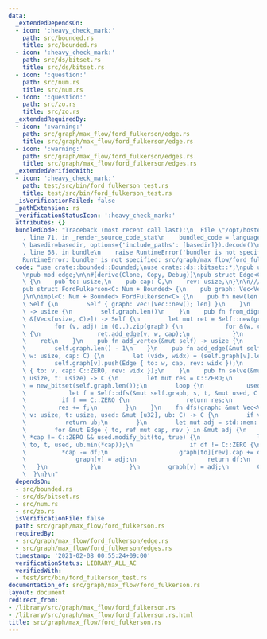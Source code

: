 ```yaml
---
data:
  _extendedDependsOn:
  - icon: ':heavy_check_mark:'
    path: src/bounded.rs
    title: src/bounded.rs
  - icon: ':heavy_check_mark:'
    path: src/ds/bitset.rs
    title: src/ds/bitset.rs
  - icon: ':question:'
    path: src/num.rs
    title: src/num.rs
  - icon: ':question:'
    path: src/zo.rs
    title: src/zo.rs
  _extendedRequiredBy:
  - icon: ':warning:'
    path: src/graph/max_flow/ford_fulkerson/edge.rs
    title: src/graph/max_flow/ford_fulkerson/edge.rs
  - icon: ':warning:'
    path: src/graph/max_flow/ford_fulkerson/edges.rs
    title: src/graph/max_flow/ford_fulkerson/edges.rs
  _extendedVerifiedWith:
  - icon: ':heavy_check_mark:'
    path: test/src/bin/ford_fulkerson_test.rs
    title: test/src/bin/ford_fulkerson_test.rs
  _isVerificationFailed: false
  _pathExtension: rs
  _verificationStatusIcon: ':heavy_check_mark:'
  attributes: {}
  bundledCode: "Traceback (most recent call last):\n  File \"/opt/hostedtoolcache/Python/3.9.1/x64/lib/python3.9/site-packages/onlinejudge_verify/documentation/build.py\"\
    , line 71, in _render_source_code_stat\n    bundled_code = language.bundle(stat.path,\
    \ basedir=basedir, options={'include_paths': [basedir]}).decode()\n  File \"/opt/hostedtoolcache/Python/3.9.1/x64/lib/python3.9/site-packages/onlinejudge_verify/languages/user_defined.py\"\
    , line 68, in bundle\n    raise RuntimeError('bundler is not specified: {}'.format(path.as_posix()))\n\
    RuntimeError: bundler is not specified: src/graph/max_flow/ford_fulkerson.rs\n"
  code: "use crate::bounded::Bounded;\nuse crate::ds::bitset::*;\npub use crate::num::*;\n\
    \npub mod edge;\n\n#[derive(Clone, Copy, Debug)]\npub struct Edge<C: Num + Bounded>\
    \ {\n    pub to: usize,\n    pub cap: C,\n    rev: usize,\n}\n\n/// O(FE)\n#[derive(Clone)]\n\
    pub struct FordFulkerson<C: Num + Bounded> {\n    pub graph: Vec<Vec<Edge<C>>>,\n\
    }\n\nimpl<C: Num + Bounded> FordFulkerson<C> {\n    pub fn new(len: usize) ->\
    \ Self {\n        Self { graph: vec![Vec::new(); len] }\n    }\n    pub fn len(&self)\
    \ -> usize {\n        self.graph.len()\n    }\n    pub fn from_digraph(graph:\
    \ &[Vec<(usize, C)>]) -> Self {\n        let mut ret = Self::new(graph.len());\n\
    \        for (v, adj) in (0..).zip(graph) {\n            for &(w, cap) in adj\
    \ {\n                ret.add_edge(v, w, cap);\n            }\n        }\n    \
    \    ret\n    }\n    pub fn add_vertex(&mut self) -> usize {\n        self.graph.push(Vec::new());\n\
    \        self.graph.len() - 1\n    }\n    pub fn add_edge(&mut self, v: usize,\
    \ w: usize, cap: C) {\n        let (vidx, widx) = (self.graph[v].len(), self.graph[w].len());\n\
    \        self.graph[v].push(Edge { to: w, cap, rev: widx });\n        self.graph[w].push(Edge\
    \ { to: v, cap: C::ZERO, rev: vidx });\n    }\n    pub fn solve(&mut self, s:\
    \ usize, t: usize) -> C {\n        let mut res = C::ZERO;\n        let mut used\
    \ = new_bitset(self.graph.len());\n        loop {\n            used.reset();\n\
    \            let f = Self::dfs(&mut self.graph, s, t, &mut used, C::MAX);\n  \
    \          if f == C::ZERO {\n                return res;\n            }\n   \
    \         res += f;\n        }\n    }\n    fn dfs(graph: &mut Vec<Vec<Edge<C>>>,\
    \ v: usize, t: usize, used: &mut [u32], ub: C) -> C {\n        if v == t {\n \
    \           return ub;\n        }\n        let mut adj = std::mem::take(&mut graph[v]);\n\
    \        for &mut Edge { to, ref mut cap, rev } in &mut adj {\n            if\
    \ *cap != C::ZERO && used.modify_bit(to, true) {\n                let df = Self::dfs(graph,\
    \ to, t, used, ub.min(*cap));\n                if df != C::ZERO {\n          \
    \          *cap -= df;\n                    graph[to][rev].cap += df;\n      \
    \              graph[v] = adj;\n                    return df;\n             \
    \   }\n            }\n        }\n        graph[v] = adj;\n        C::ZERO\n  \
    \  }\n}\n"
  dependsOn:
  - src/bounded.rs
  - src/ds/bitset.rs
  - src/num.rs
  - src/zo.rs
  isVerificationFile: false
  path: src/graph/max_flow/ford_fulkerson.rs
  requiredBy:
  - src/graph/max_flow/ford_fulkerson/edge.rs
  - src/graph/max_flow/ford_fulkerson/edges.rs
  timestamp: '2021-02-08 00:55:24+09:00'
  verificationStatus: LIBRARY_ALL_AC
  verifiedWith:
  - test/src/bin/ford_fulkerson_test.rs
documentation_of: src/graph/max_flow/ford_fulkerson.rs
layout: document
redirect_from:
- /library/src/graph/max_flow/ford_fulkerson.rs
- /library/src/graph/max_flow/ford_fulkerson.rs.html
title: src/graph/max_flow/ford_fulkerson.rs
---
```

